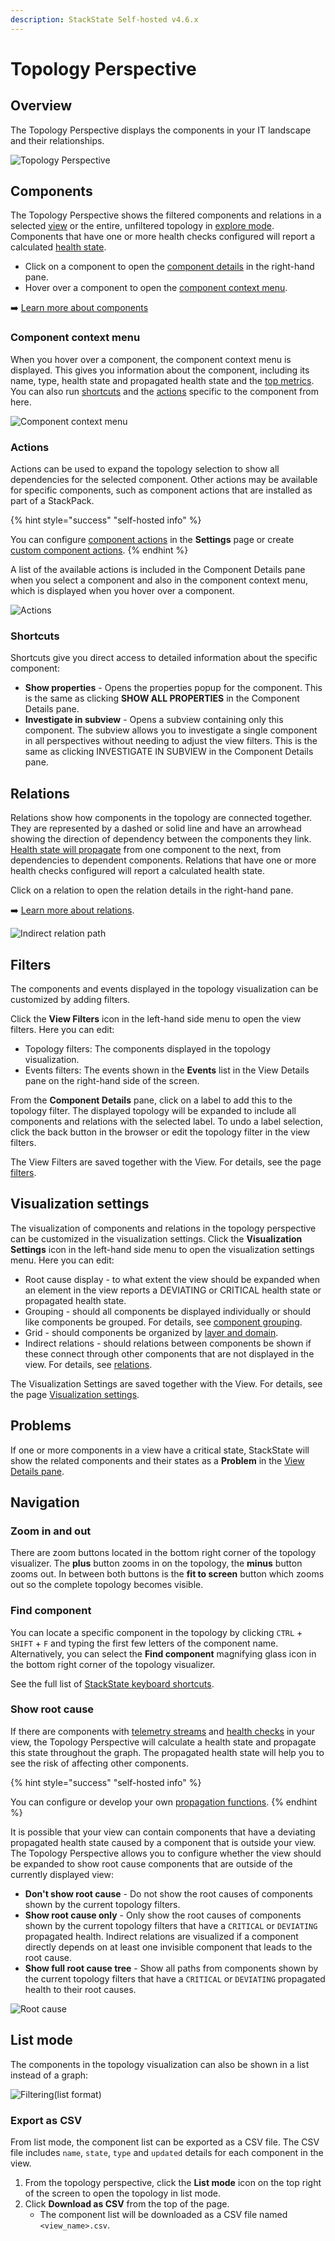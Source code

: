 ```yaml
---
description: StackState Self-hosted v4.6.x
---
```


# Topology Perspective

## Overview

The Topology Perspective displays the components in your IT landscape and their relationships.

![Topology Perspective](/.gitbook/assets/v46_topology.png)

## Components

The Topology Perspective shows the filtered components and relations in a selected [view](../views/about_views.md) or the entire, unfiltered topology in [explore mode](../explore_mode.md). Components that have one or more health checks configured will report a calculated [health state](../../health-state/health-state-in-stackstate.md).

* Click on a component to open the [component details](/use/concepts/components.md#component-details-pane) in the right-hand pane.
* Hover over a component to open the [component context menu](#component-context-menu).

➡️ [Learn more about components](/use/concepts/components.md#components)

### Component context menu

When you hover over a component, the component context menu is displayed. This gives you information about the component, including its name, type, health state and propagated health state and the [top metrics](/use/metrics-and-events/top-metrics.md). You can also run [shortcuts](#shortcuts) and the [actions](#actions) specific to the component from here.

![Component context menu](/.gitbook/assets/v46_component_context_menu.png)

### Actions

Actions can be used to expand the topology selection to show all dependencies for the selected component. Other actions may be available for specific components, such as component actions that are installed as part of a StackPack.

{% hint style="success" "self-hosted info" %}

You can configure [component actions](../../../configure/topology/component_actions.md) in the **Settings** page or create [custom component actions](../../../develop/developer-guides/custom-functions/component-actions.md).
{% endhint %}

A list of the available actions is included in the Component Details pane when you select a component and also in the component context menu, which is displayed when you hover over a component.

![Actions](../../../.gitbook/assets/v46_actions.png)

### Shortcuts

Shortcuts give you direct access to detailed information about the specific component:

* **Show properties** - Opens the properties popup for the component. This is the same as clicking **SHOW ALL PROPERTIES** in the Component Details pane.
* **Investigate in subview** - Opens a subview containing only this component. The subview allows you to investigate a single component in all perspectives without needing to adjust the view filters. This is the same as clicking INVESTIGATE IN SUBVIEW in the Component Details pane.

## Relations

Relations show how components in the topology are connected together. They are represented by a dashed or solid line and have an arrowhead showing the direction of dependency between the components they link. [Health state will propagate](../../health-state/health-state-in-stackstate.md#propagated-health-state) from one component to the next, from dependencies to dependent components. Relations that have one or more health checks configured will report a calculated health state.

Click on a relation to open the relation details in the right-hand pane.

➡️ [Learn more about relations](/use/concepts/relations.md).

![Indirect relation path](/.gitbook/assets/v45_indirect_relation_path.png)

## Filters

The components and events displayed in the topology visualization can be customized by adding filters.

Click the **View Filters** icon in the left-hand side menu to open the view filters. Here you can edit:

* Topology filters: The components displayed in the topology visualization.
* Events filters: The events shown in the **Events** list in the View Details pane on the right-hand side of the screen.

From the **Component Details** pane, click on a label to add this to the topology filter. The displayed topology will be expanded to include all components and relations with the selected label. To undo a label selection, click the back button in the browser or edit the topology filter in the view filters.

The View Filters are saved together with the View. For details, see the page [filters](../filters.md).

## Visualization settings

The visualization of components and relations in the topology perspective can be customized in the visualization settings. Click the **Visualization Settings** icon in the left-hand side menu to open the visualization settings menu. Here you can edit:

* Root cause display - to what extent the view should be expanded when an element in the view reports a DEVIATING or CRITICAL health state or propagated health state.
* Grouping - should all components be displayed individually or should like components be grouped. For details, see [component grouping](topology-perspective.md#grouping).
* Grid - should components be organized by [layer and domain](../../concepts/layers_domains_environments.md).
* Indirect relations - should relations between components be shown if these connect through other components that are not displayed in the view. For details, see [relations](/use/concepts/relations.md).

The Visualization Settings are saved together with the View. For details, see the page [Visualization settings](../views/visualization_settings.md).

## Problems

If one or more components in a view have a critical state, StackState will show the related components and their states as a **Problem** in the [View Details pane](../views/about_views.md#the-view-details-pane).

## Navigation

### Zoom in and out

There are zoom buttons located in the bottom right corner of the topology visualizer. The **plus** button zooms in on the topology, the **minus** button zooms out. In between both buttons is the **fit to screen** button which zooms out so the complete topology becomes visible.

### Find component

You can locate a specific component in the topology by clicking `CTRL` + `SHIFT` + `F` and typing the first few letters of the component name. Alternatively, you can select the **Find component** magnifying glass icon in the bottom right corner of the topology visualizer.

See the full list of [StackState keyboard shortcuts](../keyboard-shortcuts.md).

### Show root cause

If there are components with [telemetry streams](../../metrics-and-events/telemetry_streams.md) and [health checks](../../health-state/health-state-in-stackstate.md) in your view, the Topology Perspective will calculate a health state and propagate this state throughout the graph. The propagated health state will help you to see the risk of affecting other components.

{% hint style="success" "self-hosted info" %}

You can configure or develop your own [propagation functions](../../../develop/developer-guides/custom-functions/propagation-functions.md).
{% endhint %}

It is possible that your view can contain components that have a deviating propagated health state caused by a component that is outside your view. The Topology Perspective allows you to configure whether the view should be expanded to show root cause components that are outside of the currently displayed view:

* **Don't show root cause** - Do not show the root causes of components shown by the current topology filters.
* **Show root cause only** - Only show the root causes of components shown by the current topology filters that have a `CRITICAL` or `DEVIATING` propagated health. Indirect relations are visualized if a component directly depends on at least one invisible component that leads to the root cause.
* **Show full root cause tree** - Show all paths from components shown by the current topology filters that have a `CRITICAL` or `DEVIATING` propagated health to their root causes.

![Root cause](/.gitbook/assets/v46_show_full_root_cause_tree.png)

## List mode

The components in the topology visualization can also be shown in a list instead of a graph:

![Filtering\(list format\)](../../../.gitbook/assets/v46_list_mode.png)

### Export as CSV

From list mode, the component list can be exported as a CSV file. The CSV file includes `name`, `state`, `type` and `updated` details for each component in the view.

1. From the topology perspective, click the **List mode** icon on the top right of the screen to open the topology in list mode.
2. Click **Download as CSV** from the top of the page.
   * The component list will be downloaded as a CSV file named `<view_name>.csv`.

